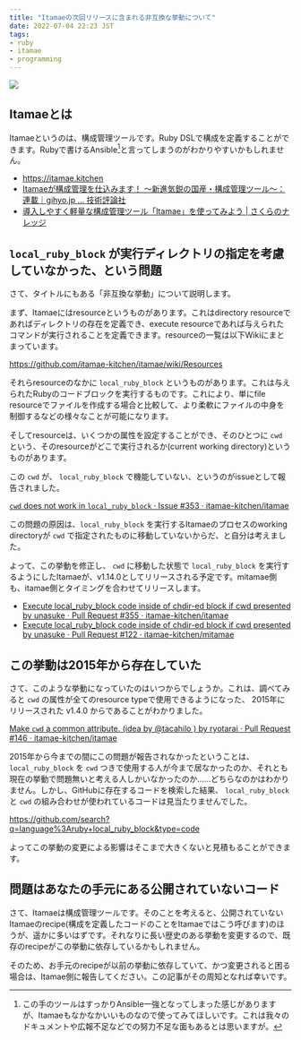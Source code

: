 ```yaml
---
title: "Itamaeの次回リリースに含まれる非互換な挙動について"
date: 2022-07-04 22:23 JST
tags: 
- ruby
- itamae
- programming
---
```


![](2022/itamae-logo.png)

## Itamaeとは
Itamaeというのは、構成管理ツールです。Ruby DSLで構成を定義することができます。Rubyで書けるAnsible[^ansible]と言ってしまうのがわかりやすいかもしれません。

[^ansible]: この手のツールはすっかりAnsible一強となってしまった感じがありますが、Itamaeもなかなかいいものなので使ってみてほしいです。これは我々のドキュメントや広報不足などでの努力不足な面もあるとは思いますが。

- <https://itamae.kitchen>
- [Itamaeが構成管理を仕込みます！ ～新進気鋭の国産・構成管理ツール～：連載｜gihyo.jp … 技術評論社](https://gihyo.jp/admin/serial/01/itamae)
- [導入しやすく軽量な構成管理ツール「Itamae」を使ってみよう | さくらのナレッジ](https://knowledge.sakura.ad.jp/4341/)

## `local_ruby_block` が実行ディレクトリの指定を考慮していなかった、という問題
さて、タイトルにもある「非互換な挙動」について説明します。

まず、Itamaeにはresourceというものがあります。これはdirectory resourceであればディレクトリの存在を定義でき、execute resourceであれば与えられたコマンドが実行されることを定義できます。resourceの一覧は以下Wikiにまとまっています。

<https://github.com/itamae-kitchen/itamae/wiki/Resources>

それらresourceのなかに `local_ruby_block` というものがあります。これは与えられたRubyのコードブロックを実行するものです。これにより、単にfile resourceでファイルを作成する場合と比較して、より柔軟にファイルの中身を制御するなどの様々なことが可能になります。

そしてresourceは、いくつかの属性を設定することができ、そのひとつに `cwd` という、そのresourceがどこで実行されるか(current working directory)というものがあります。

この `cwd` が、 `local_ruby_block` で機能していない、というのがissueとして報告されました。

[`cwd` does not work in `local_ruby_block` · Issue #353 · itamae-kitchen/itamae](https://github.com/itamae-kitchen/itamae/issues/353)

この問題の原因は、`local_ruby_block` を実行するItamaeのプロセスのworking directoryが `cwd` で指定されたものに移動していないからだ、と自分は考えました。

よって、この挙動を修正し、 `cwd` に移動した状態で `local_ruby_block` を実行するようにしたItamaeが、v1.14.0としてリリースされる予定です。mitamae側も、itamae側とタイミングを合わせてリリースします。

- [Execute local\_ruby\_block code inside of chdir-ed block if cwd presented by unasuke · Pull Request #355 · itamae-kitchen/itamae](https://github.com/itamae-kitchen/itamae/pull/355)
- [Execute local\_ruby\_block code inside of chdir-ed block if cwd presented by unasuke · Pull Request #122 · itamae-kitchen/mitamae](https://github.com/itamae-kitchen/mitamae/pull/122)

## この挙動は2015年から存在していた
さて、このような挙動になっていたのはいつからでしょうか。これは、調べてみると `cwd` の属性が全てのresource typeで使用できるようになった、 2015年にリリースされた v1.4.0 からであることがわかりました。

[Make `cwd` a common attribute. (idea by @tacahilo ) by ryotarai · Pull Request #146 · itamae-kitchen/itamae](https://github.com/itamae-kitchen/itamae/pull/146)

2015年から今までの間にこの問題が報告されなかったということは、`local_ruby_block` を `cwd` つきで使用する人が今まで居なかったのか、それとも現在の挙動で問題無いと考える人しかいなかったのか……どちらなのかはわかりません。しかし、GitHubに存在するコードを検索した結果、 `local_ruby_block` と `cwd` の組み合わせが使われているコードは見当たりませんでした。

<https://github.com/search?q=language%3Aruby+local_ruby_block&type=code>

よってこの挙動の変更による影響はそこまで大きくないと見積もることができます。

## 問題はあなたの手元にある公開されていないコード
さて、Itamaeは構成管理ツールです。そのことを考えると、公開されていないItamaeのrecipe(構成を定義したコードのことをItamaeではこう呼びます)のほうが、遥かに多いはずです。それなりに長い歴史のある挙動を変更するので、既存のrecipeがこの挙動に依存しているかもしれません。

そのため、お手元のrecipeが以前の挙動に依存していて、かつ変更されると困る場合は、Itamae側に報告してください。この記事がその周知となれば幸いです。
